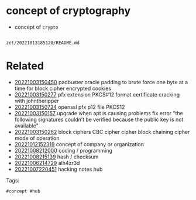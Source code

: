 # concept of cryptography

- concept of `crypto`

```
```

` zet/20221013185120/README.md `

# Related

- [20221003150450](/zet/20221003150450/README.md) padbuster oracle padding to brute force one byte at a time for block cipher encrypted cookies
- [20221003150277](/zet/20221003150277/README.md) pfx extension PKCS#12 format certificate cracking with johntheripper
- [20221003150724](/zet/20221003150724/README.md) openssl pfx p12 file PKCS12
- [20221003150157](/zet/20221003150157/README.md) upgrade when apt is causing problems fix error "the following signatures couldn’t be verified because the public key is not available"
- [20221003150262](/zet/20221003150262/README.md) block ciphers CBC cipher cipher block chaining cipher mode of operation
- [20221012152319](/zet/20221012152319/README.md) concept of company or organization
- [20221008212000](/zet/20221008212000/README.md) coding / programming
- [20221008215139](/zet/20221008215139/README.md) hash / checksum
- [20221006214729](/zet/20221006214729/README.md) alh4zr3d
- [20221007220451](/zet/20221007220451/README.md) hacking notes hub

Tags:

    #concept #hub
